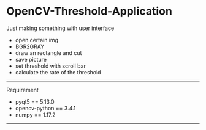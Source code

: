 # OpenCV-Threshold-Application
 Just making something with user interface
 - open certain img
 - BGR2GRAY
 - draw an rectangle and cut 
 - save picture
 - set threshold with scroll bar
 - calculate the rate of the threshold
 
******
 Requirement 
 - pyqt5 == 5.13.0
 - opencv-python == 3.4.1
 - numpy == 1.17.2
******
